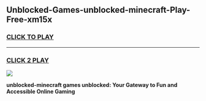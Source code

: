 
## Unblocked-Games-unblocked-minecraft-Play-Free-xm15x
<h3>
<a href="https://premium76.site?title=unblocked-minecraft&ref=15A">CLICK TO PLAY</a></h3>
<hr>

<h3>
<a href="https://premium76.site?title=unblocked-minecraft&ref=15A">CLICK 2 PLAY</a>
  
</h3>

<a href="https://premium76.site?title=unblocked-minecraft&ref=15A"><img src="https://clearcache.store/games.png"></a>


**unblocked-minecraft games unblocked: Your Gateway to Fun and Accessible Online Gaming**
